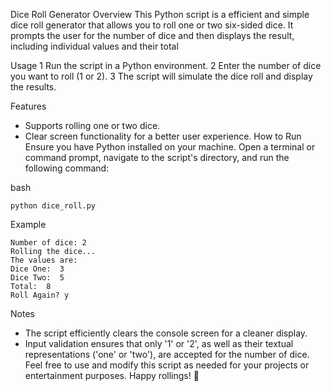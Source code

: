 Dice Roll Generator
Overview
This Python script is a efficient and simple dice roll generator that allows you to roll one or two six-sided dice. It prompts the user for the number of dice and then displays the result, including individual values and their total

Usage
1 Run the script in a Python environment.
2 Enter the number of dice you want to roll (1 or 2).
3 The script will simulate the dice roll and display the results.

Features
- Supports rolling one or two dice.
- Clear screen functionality for a better user experience.
How to Run
Ensure you have Python installed on your machine. Open a terminal or command prompt, navigate to the script's directory, and run the following command:

bash
~~~
python dice_roll.py
~~~
Example
~~~
Number of dice: 2
Rolling the dice...
The values are:
Dice One:  3
Dice Two:  5
Total:  8
Roll Again? y
~~~

Notes
- The script efficiently clears the console screen for a cleaner display.
- Input validation ensures that only '1' or '2', as well as their textual representations ('one' or 'two'), are accepted for the number of dice.
Feel free to use and modify this script as needed for your projects or entertainment purposes. Happy rollings! 🎲


